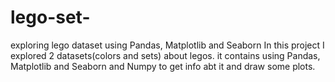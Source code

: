 # lego-set-
exploring lego dataset using Pandas, Matplotlib and Seaborn
In this project I explored 2 datasets(colors and sets) about legos.
it contains using Pandas, Matplotlib and Seaborn and Numpy to get info abt it and draw some plots.
